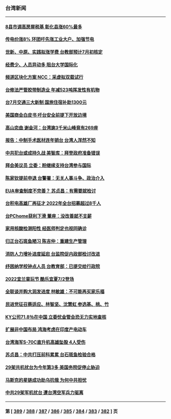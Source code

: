 ### 台湾新闻
---
#### [8县市调高房屋税基 彰化县涨60%最多](../../pages/ncid1349361/n13765220.md) 
#### [传电价涨8% 环团吁先涨工业大户、加强节电](../../pages/ncid1349361/n13765221.md) 
#### [世新、中原、实践拟涨学费 台教部预计7月初核定](../../pages/ncid1349361/n13765224.md) 
#### [经费少、人员异动多 阻台大学国际化](../../pages/ncid1349361/n13765225.md) 
#### [频道区块化方案 NCC：采虚拟双载试行](../../pages/ncid1349361/n13765223.md) 
#### [台修法严管胶带制造业 年减523吨挥发性有机物](../../pages/ncid1349361/n13765214.md) 
#### [台7月交通三大新制 国旅住宿补助1300元](../../pages/ncid1349361/n13765215.md) 
#### [美国商会白皮书 吁台安全前提下开放边境](../../pages/ncid1349361/n13765177.md) 
#### [高山恋曲 谢金河：台湾逾3千米山峰竟有269座](../../pages/ncid1349361/n13765003.md) 
#### [报告：中制手术医材连年销台 台湾人浑然不知](../../pages/ncid1349361/n13765165.md) 
#### [中共犯台或成持久战 美智库：拜登政府准备错误](../../pages/ncid1349361/n13765163.md) 
#### [拜会美议员 立委：盼继续支持台湾参与国际](../../pages/ncid1349361/n13765169.md) 
#### [陈家钦提前申退 台警署：无关人事斗争、政治介入](../../pages/ncid1349361/n13765167.md) 
#### [EUA审查制度不完善？ 苏贞昌：有需要就检讨](../../pages/ncid1349361/n13765111.md) 
#### [台积电高雄厂再征才 2022年全台招募超过8千人](../../pages/ncid1349361/n13765143.md) 
#### [台PChome获利下滑 董座：没改善就不支薪](../../pages/ncid1349361/n13765145.md) 
#### [家用核酸检测阳性 经医师判定也视同确诊](../../pages/ncid1349361/n13765109.md) 
#### [归正台石斑鱼陋习 陈吉仲：重建生产管理](../../pages/ncid1349361/n13765149.md) 
#### [消防人力增补进度延宕 台监院促内政部检讨改进](../../pages/ncid1349361/n13765115.md) 
#### [纾困纳学校钟点人员 台教育部：已提交给行政院](../../pages/ncid1349361/n13765116.md) 
#### [2022宜兰童玩节 酷乐宜夏7/2登场](../../pages/ncid1349361/n13765067.md) 
#### [全联谈并购大润发进度 林敏雄：不可能再买家乐福](../../pages/ncid1349361/n13765092.md) 
#### [民进党征召蔡适应、林智坚、沈慧虹 参选基、桃、竹](../../pages/ncid1349361/n13765041.md) 
#### [KY公司71.8％在中国 立委忧金管会恐无力实地查核](../../pages/ncid1349361/n13765025.md) 
#### [扩展非中国布局 鸿海考虑在印度产电动车](../../pages/ncid1349361/n13765029.md) 
#### [台湾海军S-70C直升机高雄坠毁 4人受伤](../../pages/ncid1349361/n13765033.md) 
#### [苏贞昌：中共打压前科累累 台石斑鱼检验合格](../../pages/ncid1349361/n13764841.md) 
#### [29架共机扰台为今年第3多 美国务院促停止胁迫](../../pages/ncid1349361/n13764254.md) 
#### [马斯克的星链成功助乌抗俄 为何中共担忧](../../pages/ncid1349361/n13764450.md) 
#### [中共29架军机扰台 遭台湾空军兵力驱离](../../pages/ncid1349361/n13764339.md) 

---
#### 第 [ [389](./389.md) / [388](./388.md) / [387](./387.md) / [386](./386.md) / [385](./385.md) / [384](./384.md) / [383](./383.md) / [382](./382.md) ] 页
